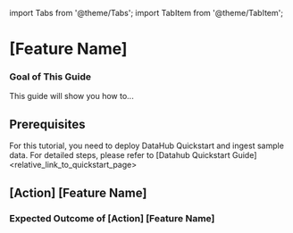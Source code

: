 import Tabs from '@theme/Tabs';
import TabItem from '@theme/TabItem';

# [Feature Name]

<!-- This section should provide plain-language explanations on the feature itself, preferably in one paragraph, and should link to the feature guide for more detailed information.
* What is the short definition of this feature?
* Why is this useful-->

### Goal of This Guide

This guide will show you how to...

<!-- This should include bullet points of the main goals(actions) for this tutorial, such as
- Add lineage between datasets
- Add column-level lineage between datasets
etc.
-->

## Prerequisites

For this tutorial, you need to deploy DataHub Quickstart and ingest sample data. For detailed steps, please refer to [Datahub Quickstart Guide]<relative_link_to_quickstart_page>

<!-- If there's any specific setup required before starting the tutorial, list them here.
For example, it can be installing a certain version of CLI, or some admonition like below.
:::NOTE
Before adding lineage, you need to ensure the targeted dataset is already present in your datahub. If you attempt to manipulate entities that do not exist, your operation will fail. In this guide, we will be using data from sample ingestion.
:::
-->

## [Action] [Feature Name]

<!-- The heading should short and straightforward, and start with verb and end with the feature name. For example, "Add Lineage"
Each action should have the same format of code snippets (Tabs) and expected outcomes. -->

<!-- If there is any other explanations that needs to be made around this action, please include here -->

<Tab>

<TabItem value="GraphQL" label="GraphQL" default>
<!-- Provide graphQL code snippet here with explanations (optional). If this is not supported, delete this TabItem-->
</TabItem>

<TabItem value="Curl" label="Curl">
<!-- Provide Curl code snippet here with explanations (optional). You should be able to generate curl code snippet from graphql query, like this:
```bash
curl --location --request POST 'http://localhost:8080/api/graphql' \
--header 'Authorization: Bearer <my-access-token>' \
--header 'Content-Type: application/json'  --data-raw '{ "query": <graphql_query> } })}", "variables":{}}'
```
If this is not supported, delete this TabItem-->
</TabItem>

<TabItem value="Python" label="Python">
<!-- Provide Python code snippet here with explanations (optional). Python snippet should be placed under /metadata-ingestion/examples/library/, and you should refer to it like:
`{{ inline <file_path> show_path_as_comment }}`
If this is not supported, delete this TabItem-->
</TabItem>

<TabItem value="CLI" label="CLI">
<!-- Provide graphQL code snippet here with explanations (optional). If this is not supported, delete this TabItem-->
</TabItem>

</Tab>

### Expected Outcome of [Action] [Feature Name]

<!-- This section should demonstrate the expected outcome of the action.
In general, this should include the screenshot of the DataHub UI.
But it can also be an output of the CLI command, etc. -->
